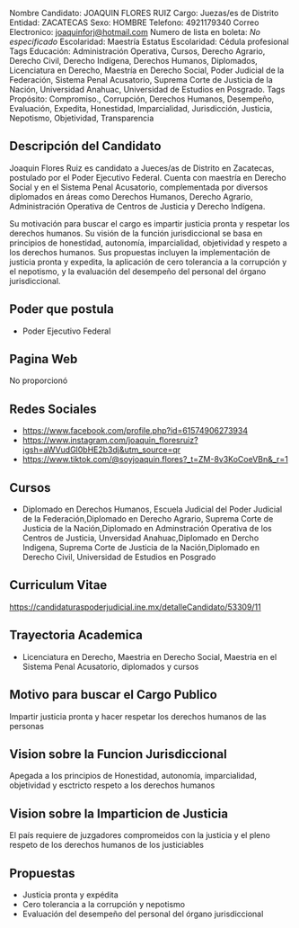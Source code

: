 Nombre Candidato: JOAQUIN FLORES RUIZ
Cargo: Juezas/es de Distrito
Entidad: ZACATECAS
Sexo: HOMBRE
Telefono: 4921179340
Correo Electronico: joaquinforj@hotmail.com
Numero de lista en boleta: *No especificado*
Escolaridad: Maestría
Estatus Escolaridad: Cédula profesional
Tags Educación: Administración Operativa, Cursos, Derecho Agrario, Derecho Civil, Derecho Indígena, Derechos Humanos, Diplomados, Licenciatura en Derecho, Maestría en Derecho Social, Poder Judicial de la Federación, Sistema Penal Acusatorio, Suprema Corte de Justicia de la Nación, Universidad Anahuac, Universidad de Estudios en Posgrado.
Tags Propósito: Compromiso., Corrupción, Derechos Humanos, Desempeño, Evaluación, Expedita, Honestidad, Imparcialidad, Jurisdicción, Justicia, Nepotismo, Objetividad, Transparencia


## Descripción del Candidato 

Joaquin Flores Ruiz es candidato a Jueces/as de Distrito en Zacatecas, postulado por el Poder Ejecutivo Federal. Cuenta con maestría en Derecho Social y en el Sistema Penal Acusatorio, complementada por diversos diplomados en áreas como Derechos Humanos, Derecho Agrario, Administración Operativa de Centros de Justicia y Derecho Indígena.

Su motivación para buscar el cargo es impartir justicia pronta y respetar los derechos humanos.  Su visión de la función jurisdiccional se basa en principios de honestidad, autonomía, imparcialidad, objetividad y respeto a los derechos humanos. Sus propuestas incluyen la implementación de justicia pronta y expedita, la aplicación de cero tolerancia a la corrupción y el nepotismo, y la evaluación del desempeño del personal del órgano jurisdiccional.


## Poder que postula

- Poder Ejecutivo Federal


## Pagina Web

No proporcionó


## Redes Sociales

- https://www.facebook.com/profile.php?id=61574906273934
- https://www.instagram.com/joaquin_floresruiz?igsh=aWVudGl0bHE2b3dj&utm_source=qr
- https://www.tiktok.com/@soyjoaquin.flores?_t=ZM-8v3KoCoeVBn&_r=1


## Cursos

- Diplomado en Derechos Humanos, Escuela Judicial del Poder Judicial de la Federación,Diplomado en Derecho Agrario, Suprema Corte de Justicia de la Nación,Diplomado en Adminstración Operativa de los Centros de Justicia, Unversidad Anahuac,Diplomado en Dercho Indigena, Suprema Corte de Justicia de la Nación,Diplomado en Derecho Civil, Universidad de Estudios en Posgrado


## Curriculum Vitae

https://candidaturaspoderjudicial.ine.mx/detalleCandidato/53309/11


## Trayectoria Academica

- Licenciatura en Derecho, Maestria en Derecho Social, Maestria en el Sistema Penal Acusatorio, diplomados y cursos


## Motivo para buscar el Cargo Publico

Impartir justicia pronta y hacer respetar los derechos humanos de las personas


## Vision sobre la Funcion Jurisdiccional

Apegada a los principios de Honestidad, autonomía, imparcialidad, objetividad y esctricto respeto a los derechos humanos


## Vision sobre la Imparticion de Justicia

El país requiere de juzgadores compromeidos con la justicia y el pleno respeto de los derechos humanos de los justiciables


## Propuestas

- Justicia pronta y expédita
- Cero tolerancia a la corrupción y nepotismo
- Evaluación del desempeño del personal del órgano jurisdiccional

